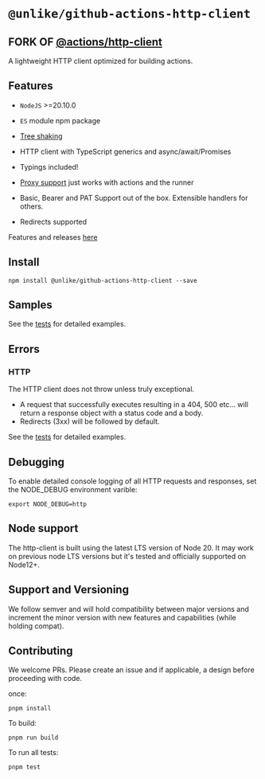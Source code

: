 # `@unlike/github-actions-http-client`

## **FORK OF [@actions/http-client](https://github.com/actions/toolkit/tree/main/packages/http-client)**

A lightweight HTTP client optimized for building actions.

## Features

- `NodeJS` >=20.10.0
- `ES` module npm package
- [Tree shaking](https://esbuild.github.io/api/#tree-shaking)

- HTTP client with TypeScript generics and async/await/Promises
- Typings included!
- [Proxy support](https://help.github.com/en/actions/automating-your-workflow-with-github-actions/about-self-hosted-runners#using-a-proxy-server-with-self-hosted-runners) just works with actions and the runner
- Basic, Bearer and PAT Support out of the box. Extensible handlers for others.
- Redirects supported

Features and releases [here](./CHANGELOG.md)

## Install

```
npm install @unlike/github-actions-http-client --save
```

## Samples

See the [tests](./__tests__) for detailed examples.

## Errors

### HTTP

The HTTP client does not throw unless truly exceptional.

- A request that successfully executes resulting in a 404, 500 etc... will return a response object with a status code and a body.
- Redirects (3xx) will be followed by default.

See the [tests](./__tests__) for detailed examples.

## Debugging

To enable detailed console logging of all HTTP requests and responses, set the NODE_DEBUG environment varible:

```shell
export NODE_DEBUG=http
```

## Node support

The http-client is built using the latest LTS version of Node 20. It may work on previous node LTS versions but it's tested and officially supported on Node12+.

## Support and Versioning

We follow semver and will hold compatibility between major versions and increment the minor version with new features and capabilities (while holding compat).

## Contributing

We welcome PRs. Please create an issue and if applicable, a design before proceeding with code.

once:

```
pnpm install
```

To build:

```
pnpm run build
```

To run all tests:

```
pnpm test
```
